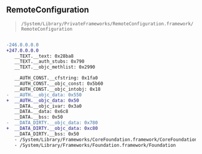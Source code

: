 ## RemoteConfiguration

> `/System/Library/PrivateFrameworks/RemoteConfiguration.framework/RemoteConfiguration`

```diff

-246.0.0.0.0
+247.0.0.0.0
   __TEXT.__text: 0x28ba8
   __TEXT.__auth_stubs: 0x790
   __TEXT.__objc_methlist: 0x2990

   __AUTH_CONST.__cfstring: 0x1fa0
   __AUTH_CONST.__objc_const: 0x5b60
   __AUTH_CONST.__objc_intobj: 0x18
-  __AUTH.__objc_data: 0x550
+  __AUTH.__objc_data: 0x50
   __DATA.__objc_ivar: 0x3a0
   __DATA.__data: 0x6c8
   __DATA.__bss: 0x50
-  __DATA_DIRTY.__objc_data: 0x780
+  __DATA_DIRTY.__objc_data: 0xc80
   __DATA_DIRTY.__bss: 0x50
   - /System/Library/Frameworks/CoreFoundation.framework/CoreFoundation
   - /System/Library/Frameworks/Foundation.framework/Foundation

```
